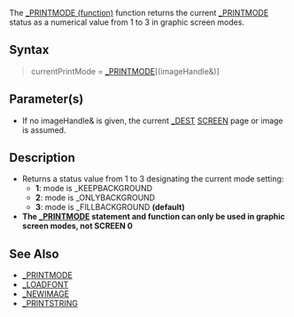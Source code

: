 The [_PRINTMODE (function)](_PRINTMODE-(function)) function returns the current [_PRINTMODE](_PRINTMODE) status as a numerical value from 1 to 3 in graphic screen modes.

## Syntax

> currentPrintMode = [_PRINTMODE](_PRINTMODE-(function))[(imageHandle&)]

## Parameter(s)

* If no imageHandle& is given, the current [_DEST](_DEST) [SCREEN](SCREEN) page or image is assumed.

## Description

* Returns a status value from 1 to 3 designating the current mode setting:
    * **1**: mode is _KEEPBACKGROUND
    * **2**: mode is _ONLYBACKGROUND
    * **3**: mode is _FILLBACKGROUND **(default)**
* **The [_PRINTMODE](_PRINTMODE) statement and function can only be used in graphic screen modes, not SCREEN 0**

## See Also

* [_PRINTMODE](_PRINTMODE)
* [_LOADFONT](_LOADFONT)
* [_NEWIMAGE](_NEWIMAGE)
* [_PRINTSTRING](_PRINTSTRING)
